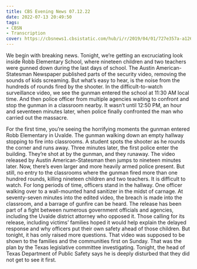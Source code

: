 ```yaml
---
title: CBS Evening News 07.12.22
date: 2022-07-13 20:49:50
tags:
- CBSN
- Transcription
cover: https://cbsnews1.cbsistatic.com/hub/i/r/2019/04/01/727e357a-a126-4138-a2c5-4d3222669d57/thumbnail/640x360/3ff2761028dc5c65cc4f07acd54bcd5c/cbsn2-logo-1920x1080.jpg
---
```

We begin with breaking news. Tonight, we’re getting an excruciating look inside Robb Elementary School, where nineteen children and two teachers were gunned down during the last days of school. The Austin American-Statesman Newspaper published parts of the security video, removing the sounds of kids screaming. But what’s easy to hear, is the noise from the hundreds of rounds fired by the shooter. In the difficult-to-watch surveillance video, we see the gunman entered the school at 11:30 AM local time. And then police officer from multiple agencies waiting to confront and stop the gunman in a classroom nearby. It wasn’t until 12:50 PM, an hour and seventeen minutes later, when police finally confronted the man who carried out the massacre. 

For the first time, you’re seeing the horrifying moments the gunman entered Robb Elementary in Uvalde. The gunman walking down an empty hallway stopping to fire into classrooms. A student spots the shooter as he rounds the corner and runs away. Three minutes later, the first police enter the building. They’re shot at by the gunman, and they runaway. The video released by Austin American-Statesman then jumps to nineteen minutes later. Now, there’s even larger and more heavily armed police present. But still, no entry to the classrooms where the gunman fired more than one hundred rounds, killing nineteen children and two teachers. It is difficult to watch. For long periods of time, officers stand in the hallway. One officer walking over to a wall-mounted hand sanitizer in the midst of carnage. At seventy-seven minutes into the edited video, the breach is made into the classroom, and a barrage of gunfire can be heard. The release has been part of a fight between numerous government officials and agencies, including the Uvalde district attorney who opposed it. Those calling for its release, including victims’ families hoped it would help explain the delayed response and why officers put their own safety ahead of those children. But tonight, it has only raised more questions. That video was supposed to be shown to the families and the communities first on Sunday. That was the plan by the Texas legislative committee investigating. Tonight, the head of Texas Department of Public Safety says he is deeply disturbed that they did not get to see it first.
